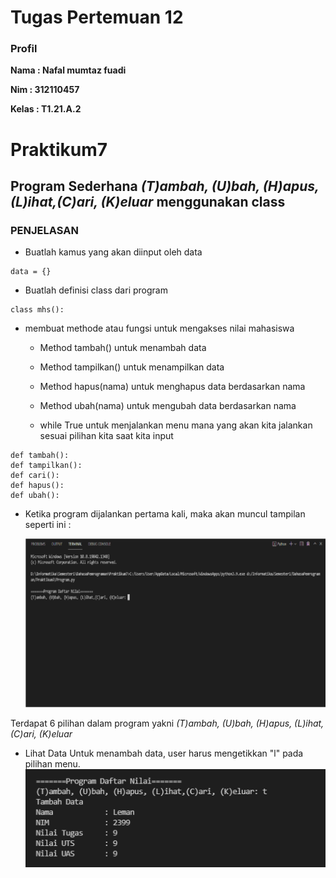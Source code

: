# **Tugas Pertemuan 12**
### Profil
__Nama  : Nafal mumtaz fuadi__

__Nim   : 312110457__

__Kelas : T1.21.A.2__

# Praktikum7
## Program Sederhana *(T)ambah, (U)bah, (H)apus, (L)ihat,(C)ari, (K)eluar* menggunakan class

### **PENJELASAN**

* Buatlah kamus yang akan diinput oleh data<p>
```pyhton
data = {}
```

* Buatlah definisi class dari program <p>
``` pyhton
class mhs():
```

* membuat methode atau fungsi untuk mengakses nilai mahasiswa<p> 
    * Method tambah() untuk menambah data <p>
    * Method tampilkan() untuk menampilkan data<p>
    * Method hapus(nama) untuk menghapus data berdasarkan nama<p>
    * Method ubah(nama) untuk mengubah data berdasarkan nama<p>
    * while True untuk menjalankan menu mana yang akan kita jalankan sesuai pilihan kita saat kita input <p>
```pyhton
def tambah():
def tampilkan():
def cari():
def hapus():
def ubah():
```
* Ketika program dijalankan pertama kali, maka akan muncul tampilan seperti ini :<p>
![gambar 1](ss/1.png)

Terdapat 6 pilihan dalam program yakni *(T)ambah, (U)bah, (H)apus, (L)ihat,(C)ari, (K)eluar*
* Lihat Data
Untuk menambah data, user harus mengetikkan "l" pada pilihan menu.
![gambar 2](ss/2.png)